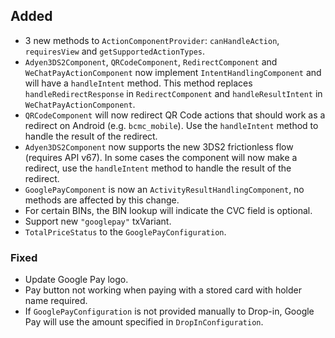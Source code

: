[//]: # (This file will be used for the release notes on GitHub when publishing.)
[//]: # (Types of changes: `Added` `Changed` `Deprecated` `Removed` `Fixed` `Security`)
[//]: # (Example:)
[//]: # (## Added)
[//]: # ( - New payment method)
[//]: # (## Changed)
[//]: # ( - DropIn service's package changed from `com.adyen.dropin` to `com.adyen.dropin.services`)
[//]: # ( # Deprecated)
[//]: # ( - Configurations public constructor are deprecated, please use each Configuration's builder to make a Configuration object)

## Added
- 3 new methods to `ActionComponentProvider`: `canHandleAction`, `requiresView` and `getSupportedActionTypes`.
- `Adyen3DS2Component`, `QRCodeComponent`, `RedirectComponent` and `WeChatPayActionComponent` now implement `IntentHandlingComponent` and will have a `handleIntent` method. This method replaces `handleRedirectResponse` in `RedirectComponent` and `handleResultIntent` in `WeChatPayActionComponent`.  
- `QRCodeComponent` will now redirect QR Code actions that should work as a redirect on Android (e.g. `bcmc_mobile`). Use the `handleIntent` method to handle the result of the redirect.
- `Adyen3DS2Component` now supports the new 3DS2 frictionless flow (requires API v67). In some cases the component will now make a redirect, use the `handleIntent` method to handle the result of the redirect.
- `GooglePayComponent` is now an `ActivityResultHandlingComponent`, no methods are affected by this change.
- For certain BINs, the BIN lookup will indicate the CVC field is optional.
- Support new `"googlepay"` txVariant.
- `TotalPriceStatus` to the `GooglePayConfiguration`.

### Fixed
- Update Google Pay logo. 
- Pay button not working when paying with a stored card with holder name required. 
- If `GooglePayConfiguration` is not provided manually to Drop-in, Google Pay will use the amount specified in `DropInConfiguration`.
